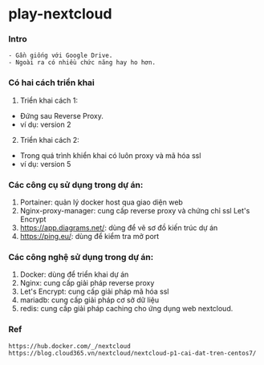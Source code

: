 # play-nextcloud
### Intro
    - Gần giống với Google Drive.
    - Ngoài ra có nhiều chức năng hay ho hơn.

### Có hai cách triển khai
1. Triển khai cách 1:
- Đứng sau Reverse Proxy.
- ví dụ: version 2
2. Triển khai cách 2:
- Trong quá trình khiển khai có luôn proxy và mã hóa ssl
- ví dụ: version 5

### Các công cụ sử dụng trong dự án:
1. Portainer: quản lý docker host qua giao diện web
2. Nginx-proxy-manager: cung cấp reverse proxy và chứng chỉ ssl Let's Encrypt
3. https://app.diagrams.net/: dùng để vẽ sơ đồ kiến trúc dự án
4. https://ping.eu/: dùng để kiểm tra mở port

### Các công nghệ sử dụng trong dự án:
1. Docker: dùng để triển khai dự án
2. Nginx: cung cấp giải pháp reverse proxy
3. Let's Encrypt: cung cấp giải pháp mã hóa ssl
4. mariadb: cung cấp giải pháp cơ sở dữ liệu
5. redis: cung cấp giải pháp caching cho ứng dụng web nextcloud.

### Ref    
    https://hub.docker.com/_/nextcloud    
    https://blog.cloud365.vn/nextcloud/nextcloud-p1-cai-dat-tren-centos7/
